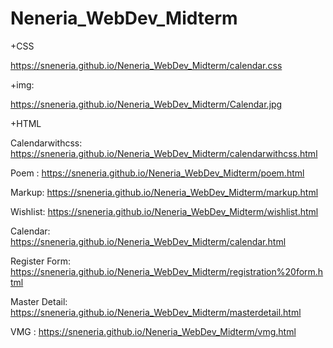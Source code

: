 # Neneria_WebDev_Midterm
+CSS

https://sneneria.github.io/Neneria_WebDev_Midterm/calendar.css

+img: 

https://sneneria.github.io/Neneria_WebDev_Midterm/Calendar.jpg

+HTML

Calendarwithcss: https://sneneria.github.io/Neneria_WebDev_Midterm/calendarwithcss.html

Poem : https://sneneria.github.io/Neneria_WebDev_Midterm/poem.html

Markup: https://sneneria.github.io/Neneria_WebDev_Midterm/markup.html

Wishlist: https://sneneria.github.io/Neneria_WebDev_Midterm/wishlist.html

Calendar: https://sneneria.github.io/Neneria_WebDev_Midterm/calendar.html

Register Form: https://sneneria.github.io/Neneria_WebDev_Midterm/registration%20form.html

Master Detail: https://sneneria.github.io/Neneria_WebDev_Midterm/masterdetail.html

VMG : https://sneneria.github.io/Neneria_WebDev_Midterm/vmg.html




